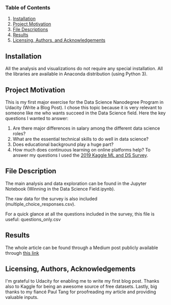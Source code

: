 ### Table of Contents

1. [Installation](#installation)
2. [Project Motivation](#motivation)
3. [File Descriptions](#files)
4. [Results](#results)
5. [Licensing, Authors, and Acknowledgements](#licensing)

## Installation <a name="installation"></a>
All the analysis and visualizations do not require any special installation. All the libraries are available in Anaconda distribution (using Python 3).

## Project Motivation <a name="motivation"></a>
This is my first major exercise for the Data Science Nanodegree Program in Udacity (Write a Blog Post). 
I chose this topic because it is very relevant to someone like me who wants succeed in the Data Science field. Here the key questions I wanted to answer:
1) Are there major differences in salary among the different data science roles?
2) What are the essential technical skills to do well in data science?
3) Does educational background play a huge part?
4) How much does continuous learning on online platforms help?
To answer my questions I used the [2019 Kaggle ML and DS Survey](https://www.kaggle.com/c/kaggle-survey-2019).

## File Description <a name="files"></a>
The main analysis and data exploration can be found in the Jupyter Notebook (Winning in the Data Science Field.ipynb). 

The raw data for the survey is also included (multiple_choice_responses.csv).

For a quick glance at all the questions included in the survey, this file is useful: questions_only.csv

## Results <a name="results"></a>
The whole article can be found through a Medium post publicly available through [this link](https://medium.com/@noemiramiro/how-to-win-in-the-data-science-world-fdb0bd9b4ce7?source=friends_link&sk=b38fc9052e192db75fac94d2d00a0346) 

## Licensing, Authors, Acknowledgements <a name="licensing"></a>
I'm grateful to Udacity for enabling me to write my first blog post. Thanks also to Kaggle for being an awesome source of free datasets. Lastly, big thanks to my fiancé Paul Tang for proofreading my article and providing valuable inputs.


